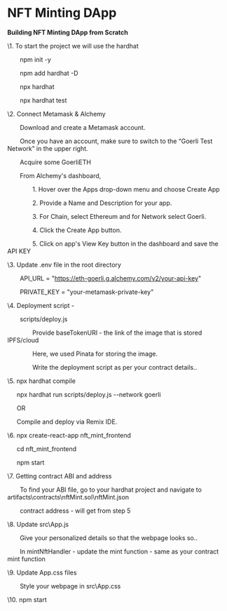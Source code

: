 # NFT Minting DApp



**Building NFT Minting DApp from Scratch** 

\1. To start the project we will use the hardhat

`    `npm init -y

`    `npm add hardhat -D

`    `npx hardhat

`    `npx hardhat test


\2. Connect Metamask & Alchemy

`    `Download and create a Metamask account. 

`    `Once you have an account, make sure to switch to the “Goerli Test Network” in the upper right.

`    `Acquire some GoerliETH 

`    `From Alchemy's dashboard, 

`        `1. Hover over the Apps drop-down menu and choose Create App

`        `2. Provide a Name and Description for your app.

`        `3. For Chain, select Ethereum and for Network select Goerli.

`        `4. Click the Create App button.

`        `5. Click on app's View Key button in the dashboard and save the API KEY


\3. Update .env file in the root directory

`    `API\_URL = "https://eth-goerli.g.alchemy.com/v2/your-api-key"

`    `PRIVATE\_KEY = "your-metamask-private-key"


\4. Deployment script - 



`    `scripts/deploy.js

`        `Provide baseTokenURI - the link of the image that is stored IPFS/cloud

`        `Here, we used Pinata for storing the image. 

`        `Write the deployment script as per your contract details..


\5. npx hardhat compile

`   `npx hardhat run scripts/deploy.js --network goerli

`   `OR

`   `Compile and deploy via Remix IDE. 



\6. npx create-react-app nft\_mint\_frontend

`   `cd  nft\_mint\_frontend

`   `npm start


\7. Getting contract ABI and address

`    `To find your ABI file, go to your hardhat project and navigate to artifacts\contracts\nftMint.sol\nftMint.json

`    `contract address - will get from step 5


\8. Update src\App.js 

`    `Give your personalized details so that the webpage looks so..

`    `In mintNftHandler - update the mint function - same as your contract mint function


\9. Update App.css files 

`    `Style your webpage in src\App.css


\10. npm start






